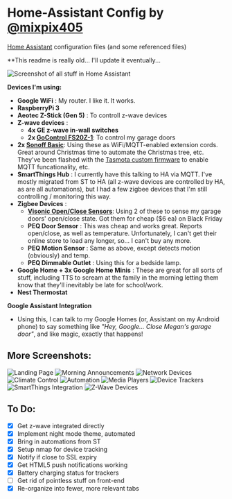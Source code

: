 # Home-Assistant Config by [@mixpix405](http://www.twitter.com/mixpix405)
[Home Assistant](https://home-assistant.io/) configuration files (and some referenced files)

**This readme is really old... I'll update it eventually...

![Screenshot of all stuff in Home Assistant](https://imgur.com/QzSgzEZ.gif)

**Devices I'm using:**
* **Google WiFi** : My router. I like it. It works.
* **RaspberryPi 3**
* **Aeotec Z-Stick (Gen 5)** : To controll z-wave devices
* **Z-wave devices** :
    *   **4x GE z-wave in-wall switches**
    *   **2x [GoControl FS20Z-1](https://www.amazon.com/GoControl-Z-Wave-Isolated-Contact-Fixture/dp/B00ER6MH22)**: To control my garage doors
* **2x [Sonoff Basic](https://www.itead.cc/sonoff-wifi-wireless-switch.html)**: Using these as WiFi/MQTT-enabled extension cords. Great around Christmas time to automate the Christmas tree, etc. They've been flashed with the [Tasmota custom firmware](https://github.com/arendst/Sonoff-Tasmota) to enable MQTT funcationality, etc.
* **SmartThings Hub** : I currently have this talking to HA via MQTT. I've mostly migrated from ST to HA (all z-wave devices are controlled by HA, as are all automations), but I had a few zigbee devices that I'm still controlling / monitoring this way.
* **Zigbee Devices** : 
    * **[Visonic Open/Close Sensors](https://www.amazon.com/Visonic-MCT-340-Wireless-Window-Temperature/dp/B06XDJ3KYC)**: Using 2 of these to sense my garage doors' open/close state. Got them for cheap ($6 ea) on Black Friday
    * **PEQ Door Sensor** : This was cheap and works great. Reports open/close, as well as temperature. Unfortunately, I can't get their online store to load any longer, so... I can't buy any more.
    * **PEQ Motion Sensor** : Same as above, except detects motion (obviously) and temp.
    * **PEQ Dimmable Outlet** : Using this for a bedside lamp.
* **Google Home + 3x Google Home Minis** : These are great for all sorts of stuff, including TTS to scream at the family in the morning letting them know that they'll inevitably be late for school/work.
* **Nest Thermostat**

**Google Assistant Integration**
- Using this, I can talk to my Google Homes (or, Assistant on my Android phone) to say something like *"Hey, Google... Close Megan's garage door"*, and like magic, exactly that happens!

## More Screenshots:

![Landing Page](https://imgur.com/xtBjrus.png)
![Morning Announcements](https://imgur.com/MrkMrus.png)
![Network Devices](https://imgur.com/rAnmnE7.png)
![Climate Control](https://imgur.com/7q4RO0f.png)
![Automation](https://imgur.com/YJBqCNX.png)
![Media Players](https://imgur.com/xeyboYC.png)
![Device Trackers](https://imgur.com/4lgldWN.png)
![SmartThings Integration](https://imgur.com/jbkJdiX.png)
![Z-Wave Devices](https://imgur.com/SplXlbC.png)

## To Do:

- [x] Get z-wave integrated directly
- [x] Implement night mode theme, automated
- [x] Bring in automations from ST
- [x] Setup nmap for device tracking
- [x] Notify if close to SSL expiry
- [x] Get HTML5 push notifications working
- [x] Battery charging status for trackers
- [ ] Get rid of pointless stuff on front-end
- [x] Re-organize into fewer, more relevant tabs